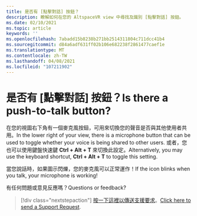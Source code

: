 ```yaml
---
title: 是否有 [點擊對話] 按鈕？
description: 瞭解如何在您的 AltspaceVR view 中尋找及識別 [點擊對話] 按鈕。
ms.date: 02/10/2021
ms.topic: article
keywords: ''
ms.openlocfilehash: 7abadd15b8238b271bb2514311804c711dcc41b4
ms.sourcegitcommit: d84a6adf631ff02b106e682238f2861477caef1e
ms.translationtype: MT
ms.contentlocale: zh-TW
ms.lasthandoff: 04/08/2021
ms.locfileid: "107211902"
---
```

# <a name="is-there-a-push-to-talk-button"></a><span data-ttu-id="85394-103">是否有 [點擊對話] 按鈕？</span><span class="sxs-lookup"><span data-stu-id="85394-103">Is there a push-to-talk button?</span></span>

<span data-ttu-id="85394-104">在您的視圖右下角有一個麥克風按鈕，可用來切換您的聲音是否與其他使用者共用。</span><span class="sxs-lookup"><span data-stu-id="85394-104">In the lower right of your view, there is a microphone button that can be used to toggle whether your voice is being shared to other users.</span></span> <span data-ttu-id="85394-105">或者，您也可以使用鍵盤快速鍵 **Ctrl + Alt + T** 來切換此設定。</span><span class="sxs-lookup"><span data-stu-id="85394-105">Alternatively, you may use the keyboard shortcut, **Ctrl + Alt + T** to toggle this setting.</span></span> 
 
<span data-ttu-id="85394-106">當您說話時，如果圖示閃爍，您的麥克風可以正常運作！</span><span class="sxs-lookup"><span data-stu-id="85394-106">If the icon blinks when you talk, your microphone is working!</span></span>
 
<span data-ttu-id="85394-107">有任何問題或意見反應嗎？</span><span class="sxs-lookup"><span data-stu-id="85394-107">Questions or feedback?</span></span> 

> [!div class="nextstepaction"]
> <span data-ttu-id="85394-108">[按一下這裡以傳送支援要求](https://help.altvr.com/hc/requests/new)。</span><span class="sxs-lookup"><span data-stu-id="85394-108">[Click here to send a Support Request](https://help.altvr.com/hc/requests/new).</span></span>